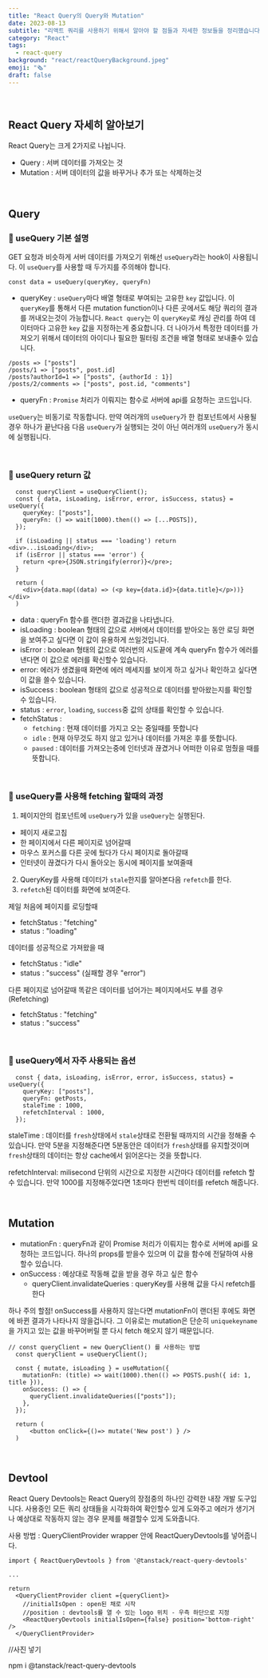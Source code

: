 ```yaml
---
title: "React Query의 Query와 Mutation"
date: 2023-08-13
subtitle: "리액트 쿼리를 사용하기 위해서 알아야 할 점들과 자세한 정보들을 정리했습니다."
category: "React"
tags:
  - react-query
background: "react/reactQueryBackground.jpeg"
emoji: "🗞️"
draft: false
---
```


</br>

## React Query 자세히 알아보기

React Query는 크게 2가지로 나뉩니다.

- Query : 서버 데이터를 가져오는 것
- Mutation : 서버 데이터의 값을 바꾸거나 추가 또는 삭제하는것

</br>

## Query

### 💬 useQuery 기본 설명

GET 요청과 비슷하게 서버 데이터를 가져오기 위해선 `useQuery`라는 hook이 사용됩니다. 이 `useQuery`를 사용할 때 두가지를 주의해야 합니다.

```
const data = useQuery(queryKey, queryFn)
```

- queryKey : `useQuery`마다 배열 형태로 부여되는 고유한 `key` 값입니다. 이 `queryKey`를 통해서 다른 mutation function이나 다른 곳에서도 해당 쿼리의 결과를 꺼내오는것이 가능합니다. `React query`는 이 `queryKey`로 캐싱 관리를 하여 데이터마다 고유한 `key` 값을 지정하는게 중요합니다. 더 나아가서 특정한 데이터를 가져오기 위해서 데이터의 아이디나 필요한 필터링 조건을 배열 형태로 보내줄수 있습니다.

```
/posts => ["posts"]
/posts/1 => ["posts", post.id]
/posts?authorId=1 => ["posts", {authorId : 1}]
/posts/2/comments => ["posts", post.id, "comments"]
```

- queryFn : `Promise` 처리가 이뤄지는 함수로 서버에 api를 요청하는 코드입니다.

`useQuery`는 비동기로 작동합니다. 만약 여러개의 `useQuery`가 한 컴포넌트에서 사용될 경우 하나가 끝난다음 다음 `useQuery`가 실행되는 것이 아닌 여러개의 `useQuery`가 동시에 실행됩니다.

</br>

### 📌 useQuery return 값

```
  const queryClient = useQueryClient();
  const { data, isLoading, isError, error, isSuccess, status} = useQuery({
    queryKey: ["posts"],
    queryFn: () => wait(1000).then(() => [...POSTS]),
  });

  if (isLoading || status === 'loading') return <div>...isLoading</div>;
  if (isError || status === 'error') {
    return <pre>{JSON.stringify(error)}</pre>;
  }

  return (
    <div>{data.map((data) => (<p key={data.id}>{data.title}</p>))}</div>
  )
```

- data : queryFn 함수를 랜더한 결과값을 나타냅니다.
- isLoading : boolean 형태의 값으로 서버에서 데이터를 받아오는 동안 로딩 화면을 보여주고 싶다면 이 값이 유용하게 쓰일것입니다.
- isError : boolean 형태의 값으로 여러번의 시도끝에 계속 queryFn 함수가 에러를 낸다면 이 값으로 에러를 확신할수 있습니다.
- error: 에러가 생겼을때 화면에 에러 메세지를 보이게 하고 싶거나 확인하고 싶다면 이 값을 쓸수 있습니다.
- isSuccess : boolean 형태의 값으로 성공적으로 데이터를 받아왔는지를 확인할 수 있습니다.
- status : `error`, `loading`, `success`중 값의 상태를 확인할 수 있습니다.
- fetchStatus :
  - `fetching` : 현재 데이터를 가지고 오는 중일때를 뜻합니다
  - `idle` : 현재 아무것도 하지 않고 있거나 데이터를 가져온 후를 뜻합니다.
  - `paused` : 데이터를 가져오는중에 인터넷과 끊겼거나 어떠한 이유로 멈췄을 때를 뜻합니다.

</br>

### 📌 useQuery를 사용해 fetching 할때의 과정

1. 페이지안의 컴포넌트에 `useQuery`가 있을 `useQuery`는 실행된다.

- 페이지 새로고침
- 한 페이지에서 다른 페이지로 넘어갈때
- 마우스 포커스를 다른 곳에 뒀다가 다시 페이지로 돌아갈때
- 인터넷이 끊겼다가 다시 돌아오는 동시에 페이지를 보여줄때

2. QueryKey를 사용해 데이터가 `stale`한지를 알아본다음 `refetch`를 한다.
3. `refetch`된 데이터를 화면에 보여준다.

제일 처음에 페이지를 로딩할때

- fetchStatus : "fetching"
- status : "loading"

데이터를 성공적으로 가져왔을 때

- fetchStatus : "idle"
- status : "success" (실패할 경우 "error")

다른 페이지로 넘어갈때 똑같은 데이터를 넘어가는 페이지에서도 부를 경우 (Refetching)

- fetchStatus : "fetching"
- status : "success"

</br>

### 📌 useQuery에서 자주 사용되는 옵션

```
  const { data, isLoading, isError, error, isSuccess, status} = useQuery({
    queryKey: ["posts"],
    queryFn: getPosts,
    staleTime : 1000,
    refetchInterval : 1000,
  });
```

staleTime : 데이터를 `fresh`상태에서 `stale`상태로 전환될 때까지의 시간을 정해줄 수 있습니다. 만약 5분을 지정해준다면 5분동안은 데이터가 `fresh`상태를 유지할것이며 `fresh`상태의 데이터는 항상 cache에서 읽어온다는 것을 뜻합니다.

refetchInterval: milisecond 단위의 시간으로 지정한 시간마다 데이터를 refetch 할수 있습니다. 만약 1000를 지정해주었다면 1초마다 한번씩 데이터를 refetch 해줍니다. 

</br>

## Mutation

- mutationFn : queryFn과 같이 Promise 처리가 이뤄지는 함수로 서버에 api를 요청하는 코드입니다. 하나의 props를 받을수 있으며 이 값을 함수에 전달하여 사용할수 있습니다.
- onSuccess : 예상대로 작동해 값을 받을 경우 하고 싶은 함수
  - queryClient.invalidateQueries : queryKey를 사용해 값을 다시 refetch를 한다

하나 주의 할점!
onSuccess를 사용하지 않는다면 mutationFn이 랜더된 후에도 화면에 바뀐 결과가 나타나지 않을겁니다. 그 이유로는 mutation은 단순히 `uniquekeyname`을 가지고 있는 값을 바꾸어버릴 뿐 다시 fetch 해오지 않기 때문입니다.

```
// const queryClient = new QueryClient() 를 사용하는 방법
  const queryClient = useQueryClient();

  const { mutate, isLoading } = useMutation({
    mutationFn: (title) => wait(1000).then(() => POSTS.push({ id: 1, title })),
    onSuccess: () => {
      queryClient.invalidateQueries(["posts"]);
    },
  });

  return (
      <button onClick={()=> mutate('New post') } />
  )
```

</br>

## Devtool

React Query Devtools는 React Query의 장점중의 하나인 강력한 내장 개발 도구입니다.
사용중인 모든 쿼리 상태들을 시각화하여 확인할수 있게 도와주고 에러가 생기거나 예상대로 작동하지 않는 경우 문제를 해결할수 있게 도와줍니다.

사용 방법 : QueryClientProvider wrapper 안에 ReactQueryDevtools를 넣어줍니다.

```
import { ReactQueryDevtools } from '@tanstack/react-query-devtools'

...

return
  <QueryClientProvider client ={queryClient}>
    //initialIsOpen : open된 채로 시작
    //position : devtools를 열 수 있는 logo 위치 - 우측 하단으로 지정
    <ReactQueryDevtools initialIsOpen={false} position='bottom-right' />
  </QueryClientProvider>
```

//사진 넣기

npm i @tanstack/react-query-devtools
